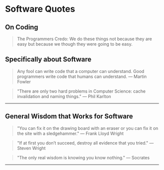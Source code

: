 
# Software Quotes

## On Coding

> The Programmers Credo: We do these things not because they are easy but because we though they were going to be easy.

## Specifically about Software

> Any fool can write code that a computer can understand. Good programmers write code that humans can understand. — Martin Fowler

> "There are only two hard problems in Computer Science: cache invalidation and naming things." — Phil Karlton

---

## General Wisdom that Works for Software


> "You can fix it on the drawing board with an eraser or you can fix it on the site with a sledgehammer." — Frank Lloyd Wright

> "If at first you don’t succeed, destroy all evidence that you tried." ― Steven Wright

> "The only real wisdom is knowing you know nothing." — Socrates

---




